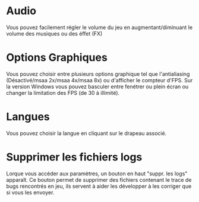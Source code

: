 <!-- TITLE: Paramètres -->
<!-- SUBTITLE:  -->

# Audio
Vous pouvez facilement régler le volume du jeu en augmentant/diminuant le volume des musiques ou des éffet (FX)
# Options Graphiques
Vous pouvez choisir entre plusieurs options graphique tel que l'antialiasing (Désactivé/msaa 2x/msaa 4x/msaa 8x) ou d'afficher le compteur d'FPS.
Sur la version Windows vous pouvez basculer entre fenétrer ou plein écran ou changer la limitation des FPS (de 30 à illimité).
# Langues
Vous pouvez choisir la langue en cliquant sur le drapeau associé.
# Supprimer les fichiers logs
Lorque vous accéder aux paramètres, un bouton en haut "suppr. les logs" apparaît. Ce bouton permet de supprimer des fichiers contenant le trace de bugs rencontrés en jeu, ils servent à aider les développer à les corriger que si vous les envoyer.